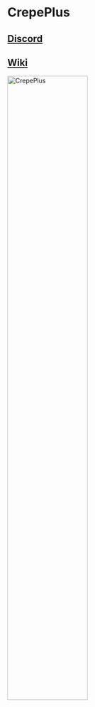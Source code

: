# CrepePlus
## [Discord](https://discord.gg/jv4DBYFFbd)
## [Wiki](https://github.com/Midrooms/CrepePlus/wiki)
<img 
    style="display: block; 
           margin-left: 0;
           margin-right: auto;
           width: 60%;"
           src="https://user-images.githubusercontent.com/108638658/196731274-f17e0d24-61a3-458f-aefb-b7ebb372aa3e.png"
    alt="CrepePlus">
</img> 
